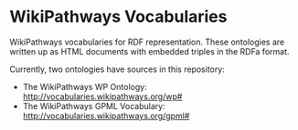 # WikiPathways Vocabularies

WikiPathways vocabularies for RDF representation. These ontologies are
written up as HTML documents with embedded triples in the RDFa format.

Currently, two ontologies have sources in this repository:

* The WikiPathways WP Ontology: http://vocabularies.wikipathways.org/wp#
* The WikiPathways GPML Vocabulary: http://vocabularies.wikipathways.org/gpml#


